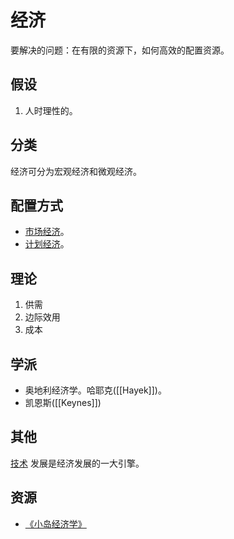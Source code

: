# 经济
要解决的问题：在有限的资源下，如何高效的配置资源。

## 假设
1. 人时理性的。

## 分类
经济可分为宏观经济和微观经济。

## 配置方式
* [市场经济](./methods/market-economy.md)。
* [计划经济](./methods/planned-economy.md)。

## 理论
1. 供需
2. 边际效用
3. 成本

## 学派
* 奥地利经济学。哈耶克([[Hayek]])。
* 凯恩斯([[Keynes]])

## 其他
[技术](./tech/readme.md) 发展是经济发展的一大引擎。

## 资源
* [《小岛经济学》](./resource/how-an-economy-grows-and-why-it-crashes.md)